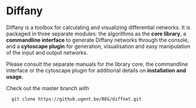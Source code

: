 # Diffany ####

Diffany is a toolbox for calculating and visualizing differential networks. It is packaged in three separate modules: the algorithms as the **core library**, a **commandline interface** to generate Diffany networks through the console, and a **cytoscape plugin** for generation, visualisation and easy manipulation of the input and output networks. 

Please consult the separate manuals for the library core, the commandline interface or the cytoscape plugin for additional details on **installation and usage**. 

Check out the master branch with

      git clone https://github.ugent.be/BEG/diffnet.git
